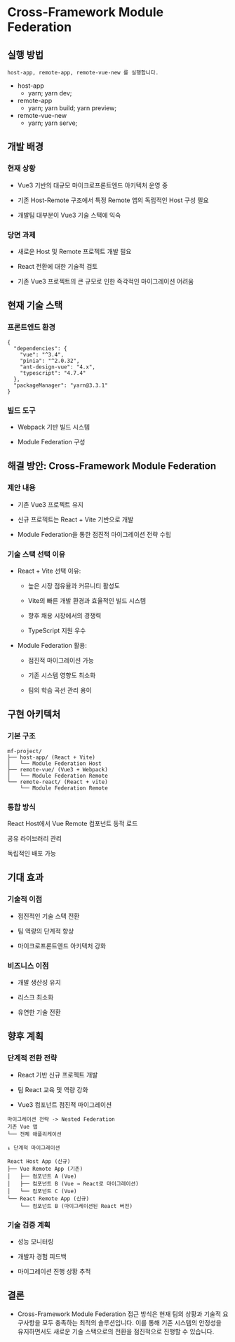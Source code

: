 # Cross-Framework Module Federation

## 실행 방법
`host-app, remote-app, remote-vue-new 를 실행합니다.`
- host-app
  - yarn; yarn dev;
- remote-app
  - yarn; yarn build; yarn preview;
- remote-vue-new
  - yarn; yarn serve;
  
## 개발 배경
### 현재 상황
- Vue3 기반의 대규모 마이크로프론트엔드 아키텍처 운영 중
  
- 기존 Host-Remote 구조에서 특정 Remote 앱의 독립적인 Host 구성 필요
  
- 개발팀 대부분이 Vue3 기술 스택에 익숙

### 당면 과제

- 새로운 Host 및 Remote 프로젝트 개발 필요

- React 전환에 대한 기술적 검토

- 기존 Vue3 프로젝트의 큰 규모로 인한 즉각적인 마이그레이션 어려움

## 현재 기술 스택

### 프론트엔드 환경

```
{
  "dependencies": {
    "vue": "^3.4",
    "pinia": "^2.0.32",
    "ant-design-vue": "4.x",
    "typescript": "4.7.4"
  },
  "packageManager": "yarn@3.3.1"
}
```

### 빌드 도구

- Webpack 기반 빌드 시스템

- Module Federation 구성

## 해결 방안: Cross-Framework Module Federation

### 제안 내용

- 기존 Vue3 프로젝트 유지

- 신규 프로젝트는 React + Vite 기반으로 개발

- Module Federation을 통한 점진적 마이그레이션 전략 수립

### 기술 스택 선택 이유

- React + Vite 선택 이유:

  - 높은 시장 점유율과 커뮤니티 활성도

  - Vite의 빠른 개발 환경과 효율적인 빌드 시스템

  - 향후 채용 시장에서의 경쟁력

  - TypeScript 지원 우수

- Module Federation 활용:

  - 점진적 마이그레이션 가능

  - 기존 시스템 영향도 최소화

  - 팀의 학습 곡선 관리 용이

## 구현 아키텍처

### 기본 구조

```
mf-project/
├── host-app/ (React + Vite)
│   └── Module Federation Host
├── remote-vue/ (Vue3 + Webpack)
│   └── Module Federation Remote
└── remote-react/ (React + vite)
    └── Module Federation Remote
```

### 통합 방식

React Host에서 Vue Remote 컴포넌트 동적 로드

공유 라이브러리 관리

독립적인 배포 가능

## 기대 효과

### 기술적 이점

- 점진적인 기술 스택 전환

- 팀 역량의 단계적 향상

- 마이크로프론트엔드 아키텍처 강화

### 비즈니스 이점

- 개발 생산성 유지

- 리스크 최소화

- 유연한 기술 전환

## 향후 계획

### 단계적 전환 전략

- React 기반 신규 프로젝트 개발

- 팀 React 교육 및 역량 강화

- Vue3 컴포넌트 점진적 마이그레이션

```
마이그레이션 전략 -> Nested Federation
기존 Vue 앱
└── 전체 애플리케이션

↓ 단계적 마이그레이션

React Host App (신규)
├── Vue Remote App (기존)
│   ├── 컴포넌트 A (Vue)
│   ├── 컴포넌트 B (Vue → React로 마이그레이션)
│   └── 컴포넌트 C (Vue)
└── React Remote App (신규)
    └── 컴포넌트 B (마이그레이션된 React 버전)
```

### 기술 검증 계획

- 성능 모니터링

- 개발자 경험 피드백

- 마이그레이션 진행 상황 추적

## 결론

- Cross-Framework Module Federation 접근 방식은 현재 팀의 상황과 기술적 요구사항을 모두 충족하는 최적의 솔루션입니다. 이를 통해 기존 시스템의 안정성을 유지하면서도 새로운 기술 스택으로의 전환을 점진적으로 진행할 수 있습니다.
